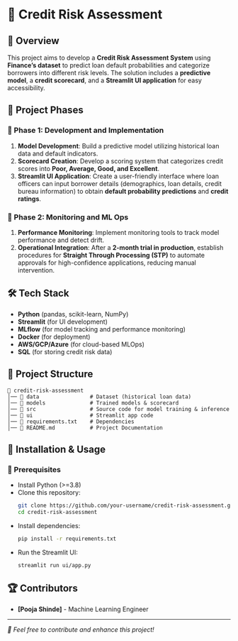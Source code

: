 # 📌 Credit Risk Assessment

## 📖 Overview
This project aims to develop a **Credit Risk Assessment System** using **Finance’s dataset** to predict loan default probabilities and categorize borrowers into different risk levels. The solution includes a **predictive model**, a **credit scorecard**, and a **Streamlit UI application** for easy accessibility.

## 🚀 Project Phases

### 🔹 Phase 1: Development and Implementation
1. **Model Development**: Build a predictive model utilizing historical loan data and default indicators.
2. **Scorecard Creation**: Develop a scoring system that categorizes credit scores into **Poor, Average, Good, and Excellent**.
3. **Streamlit UI Application**: Create a user-friendly interface where loan officers can input borrower details (demographics, loan details, credit bureau information) to obtain **default probability predictions** and **credit ratings**.

### 🔹 Phase 2: Monitoring and ML Ops
1. **Performance Monitoring**: Implement monitoring tools to track model performance and detect drift.
2. **Operational Integration**: After a **2-month trial in production**, establish procedures for **Straight Through Processing (STP)** to automate approvals for high-confidence applications, reducing manual intervention.

## 🛠️ Tech Stack
- **Python** (pandas, scikit-learn, NumPy)
- **Streamlit** (for UI development)
- **MLflow** (for model tracking and performance monitoring)
- **Docker** (for deployment)
- **AWS/GCP/Azure** (for cloud-based MLOps)
- **SQL** (for storing credit risk data)

## 📂 Project Structure
```
📁 credit-risk-assessment
│── 📂 data                # Dataset (historical loan data)
│── 📂 models              # Trained models & scorecard
│── 📂 src                 # Source code for model training & inference
│── 📂 ui                  # Streamlit app code
│── 📜 requirements.txt    # Dependencies
│── 📜 README.md           # Project Documentation
```

## 🚀 Installation & Usage
### 🔧 Prerequisites
- Install Python (>=3.8)
- Clone this repository:
  ```bash
  git clone https://github.com/your-username/credit-risk-assessment.git
  cd credit-risk-assessment
  ```
- Install dependencies:
  ```bash
  pip install -r requirements.txt
  ```
- Run the Streamlit UI:
  ```bash
  streamlit run ui/app.py
  ```

## 🏆 Contributors
- **[Pooja Shinde]** - Machine Learning Engineer

---
_🚀 Feel free to contribute and enhance this project!_
